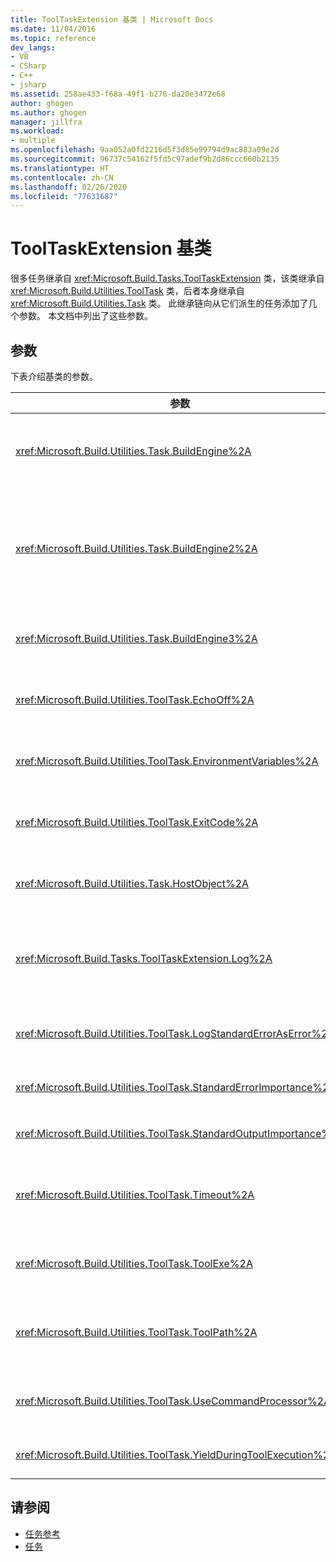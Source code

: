 ```yaml
---
title: ToolTaskExtension 基类 | Microsoft Docs
ms.date: 11/04/2016
ms.topic: reference
dev_langs:
- VB
- CSharp
- C++
- jsharp
ms.assetid: 258ae433-f68a-49f1-b276-da20e3472e68
author: ghogen
ms.author: ghogen
manager: jillfra
ms.workload:
- multiple
ms.openlocfilehash: 9aa052a0fd2216d5f3d85e99794d9ac883a09e2d
ms.sourcegitcommit: 96737c54162f5fd5c97adef9b2d86ccc660b2135
ms.translationtype: HT
ms.contentlocale: zh-CN
ms.lasthandoff: 02/26/2020
ms.locfileid: "77631687"
---
```

# <a name="tooltaskextension-base-class"></a>ToolTaskExtension 基类

很多任务继承自 <xref:Microsoft.Build.Tasks.ToolTaskExtension> 类，该类继承自 <xref:Microsoft.Build.Utilities.ToolTask> 类，后者本身继承自 <xref:Microsoft.Build.Utilities.Task> 类。 此继承链向从它们派生的任务添加了几个参数。 本文档中列出了这些参数。

## <a name="parameters"></a>参数

 下表介绍基类的参数。

| 参数 | 描述 |
| - | - |
| <xref:Microsoft.Build.Utilities.Task.BuildEngine%2A> | 可选 <xref:Microsoft.Build.Framework.IBuildEngine> 参数。<br /><br /> 指定可供任务使用的生成引擎接口。 生成引擎会自动设置此参数，以允许任务回调到其中。 |
| <xref:Microsoft.Build.Utilities.Task.BuildEngine2%2A> | 可选 <xref:Microsoft.Build.Framework.IBuildEngine2> 参数。<br /><br /> 指定可供任务使用的生成引擎接口。 生成引擎会自动设置此参数，以允许任务回调到其中。<br /><br /> 这是一个便捷属性，使从此类继承的任务作者不必将值从 `IBuildEngine` 强制转换为 `IBuildEngine2`。 |
| <xref:Microsoft.Build.Utilities.Task.BuildEngine3%2A> | 可选 <xref:Microsoft.Build.Framework.IBuildEngine3> 参数。<br /><br /> 指定主机使用的生成引擎接口。 |
| <xref:Microsoft.Build.Utilities.ToolTask.EchoOff%2A> | 可选 `bool` 参数。<br /><br /> 设置为 `true` 时，此任务会将 /Q  传递到 cmd.exe  命令行，以便命令行不会复制到 stdout。 |
| <xref:Microsoft.Build.Utilities.ToolTask.EnvironmentVariables%2A> | 可选的 `String` 数组参数。<br /><br /> 环境变量对的数组（使用等号分隔）。 这些变量会传递到生成的可执行文件以及（有选择地重写）常规环境块。 |
| <xref:Microsoft.Build.Utilities.ToolTask.ExitCode%2A> | 可选 `Int32` 输出只读参数。<br /><br /> 指定执行的命令提供的退出代码。 如果任务记录了任何错误，但进程的退出代码为 0（成功），则这设置为 -1。 |
| <xref:Microsoft.Build.Utilities.Task.HostObject%2A> | 可选 <xref:Microsoft.Build.Framework.ITaskHost> 参数。<br /><br /> 指定主机对象实例（可以为 null）。 如果主机 IDE 具有与此特定任务关联的主机对象，则生成引擎会设置此属性。 |
| <xref:Microsoft.Build.Tasks.ToolTaskExtension.Log%2A> | 可选 <xref:Microsoft.Build.Utilities.TaskLoggingHelper> 只读参数。<br /><br /> 获取包含任务日志记录方法的 <xref:Microsoft.Build.Tasks.TaskLoggingHelperExtension> 类的实例。 |
| <xref:Microsoft.Build.Utilities.ToolTask.LogStandardErrorAsError%2A> | 选项 `bool` 参数。<br /><br /> 如果是 `true`，则在标准错误流上收到的所有消息都记录为错误。 |
| <xref:Microsoft.Build.Utilities.ToolTask.StandardErrorImportance%2A> | 可选 `String` 参数。<br /><br /> 用于从标准输出流记录文本的重要性。 |
| <xref:Microsoft.Build.Utilities.ToolTask.StandardOutputImportance%2A> | 可选 `String` 参数。<br /><br /> 用于从标准输出流记录文本的重要性。 |
| <xref:Microsoft.Build.Utilities.ToolTask.Timeout%2A> | 虚拟可选 `Int32` 参数。<br /><br /> 指定终止任务可执行文件之前的时间量（以毫秒为单位）。 默认值是 `Int.MaxValue`，指示没有超时期限。 超时以毫秒为单位。 |
| <xref:Microsoft.Build.Utilities.ToolTask.ToolExe%2A> | 虚拟可选 `string` 参数。<br /><br /> 项目可能会实现此参数以重写 ToolName。 任务可能会重写此参数以保留 ToolName。 |
| <xref:Microsoft.Build.Utilities.ToolTask.ToolPath%2A> | 可选 `string` 参数。<br /><br /> 指定任务从中加载基础可执行文件的位置。 如果未指定此参数，则任务会使用与运行 MSBuild 的框架版本对应的 SDK 安装路径。 |
| <xref:Microsoft.Build.Utilities.ToolTask.UseCommandProcessor%2A> | 可选 `bool` 参数。<br /><br /> 设置为 `true` 时，此任务会为命令行创建一个批处理文件，并使用命令处理器执行它（而不是直接执行命令）。 |
| <xref:Microsoft.Build.Utilities.ToolTask.YieldDuringToolExecution%2A> | 可选 `bool` 参数。<br /><br /> 设置为 `true` 时，此任务会在其任务执行时生成节点。 |

## <a name="see-also"></a>请参阅

- [任务参考](../msbuild/msbuild-task-reference.md)
- [任务](../msbuild/msbuild-tasks.md)
